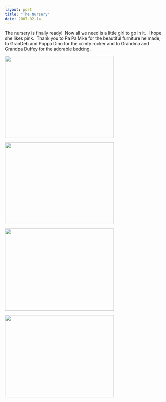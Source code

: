 ```yaml
---
layout: post
title: "The Nursery"
date: 2007-02-14
---
```


<p>The nursery is finally ready!  Now all we need is a little girl to go in it.  I hope she likes pink.  Thank you to Pa Pa Mike for the beautiful furniture he made, to GranDeb and Poppa Dino for the comfy rocker and to Grandma and Grandpa Duffey for the adorable bedding. </p>
<p><img height="263" alt="" src="http://www.thepaladinos.com/Portals/thepaladinos/P1000215.JPG" width="350"/></p>
<p><img height="263" alt="" src="http://www.thepaladinos.com/Portals/thepaladinos/P1000214.JPG" width="350"/></p>
<p><img height="263" alt="" src="http://www.thepaladinos.com/Portals/thepaladinos/P1000213.JPG" width="350"/></p>
<p><img height="263" alt="" src="http://www.thepaladinos.com/Portals/thepaladinos/P1000212.JPG" width="350"/></p>
